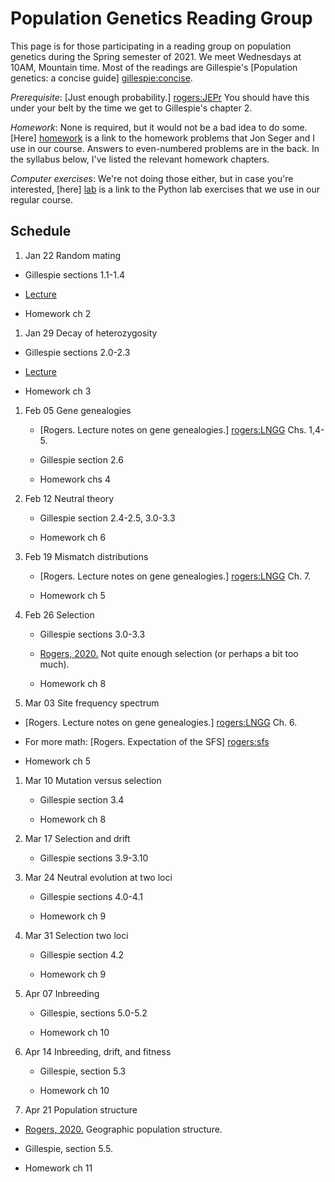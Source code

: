 # Population Genetics Reading Group

This page is for those participating in a reading group on population
genetics during the Spring semester of 2021. We meet Wednesdays at 10AM,
Mountain time. Most of the readings are Gillespie's
[Population genetics: a concise guide] [gillespie:concise].

*Prerequisite*: [Just enough probability.] [rogers:JEPr] You
should have this under your belt by the time we get to Gillespie's
chapter 2.

*Homework*: None is required, but it would not be a bad idea to do
 some. [Here] [homework] is a link to the homework problems that Jon
 Seger and I use in our course. Answers to even-numbered problems are
 in the back. In the syllabus below, I've listed the relevant homework
 chapters. 

*Computer exercises*: We're not doing those either, but in case you're
 interested, [here] [lab] is a link to the Python lab exercises that
 we use in our regular course.

## Schedule

1. Jan 22 Random mating

  * Gillespie sections 1.1-1.4

  * [Lecture](hardywei.pdf)

  * Homework ch 2

1. Jan 29 Decay of heterozygosity

  * Gillespie sections 2.0-2.3

  * [Lecture](hetzdecay.pdf)

  * Homework ch 3

1. Feb 05 Gene genealogies

   * [Rogers. Lecture notes on gene genealogies.] [rogers:LNGG] Chs. 1,4-5.

   * Gillespie section 2.6

   * Homework chs 4

1. Feb 12 Neutral theory

   * Gillespie section 2.4-2.5, 3.0-3.3

   * Homework ch 6

1. Feb 19 Mismatch distributions

   * [Rogers. Lecture notes on gene genealogies.] [rogers:LNGG] Ch. 7.

   * Homework ch 5

1. Feb 26 Selection 

   * Gillespie sections 3.0-3.3

   * [Rogers, 2020.](seln.pdf) Not quite enough
     selection (or perhaps a bit too much).

   * Homework ch 8

1. Mar 03 Site frequency spectrum

  * [Rogers. Lecture notes on gene genealogies.] [rogers:LNGG] Ch. 6.

  * For more math: [Rogers. Expectation of the SFS] [rogers:sfs]

  * Homework ch 5

1. Mar 10 Mutation versus selection

   * Gillespie section 3.4

   * Homework ch 8

1. Mar 17 Selection and drift

   * Gillespie sections 3.9-3.10

1. Mar 24 Neutral evolution at two loci

   * Gillespie sections 4.0-4.1

   * Homework ch 9

1. Mar 31 Selection two loci

   * Gillespie section 4.2

   * Homework ch 9

1. Apr 07 Inbreeding

   *  Gillespie, sections 5.0-5.2

   * Homework ch 10

1. Apr 14 Inbreeding, drift, and fitness

   *  Gillespie, section 5.3

   * Homework ch 10

1. Apr 21 Population structure

  * [Rogers, 2020.](popstruc.pdf) Geographic population
    structure.
  
  * Gillespie, section 5.5.

  * Homework ch 11

[rogers:JEPr]:
http://content.csbs.utah.edu/~rogers/pubs/Rogers-JEP.pdf

[rogers:LNGG]:
ggeneal.pdf

[gillespie:concise]:
https://www.amazon.com/Population-Genetics-John-H-Gillespie/dp/0801880092

[homework]:
https://content.csbs.utah.edu/~rogers/ant5221/homework/homework.pdf

[lab]:
https://content.csbs.utah.edu/~rogers/ant5221/lab/index.php

[rogers:sfs]:
spectrum.pdf

